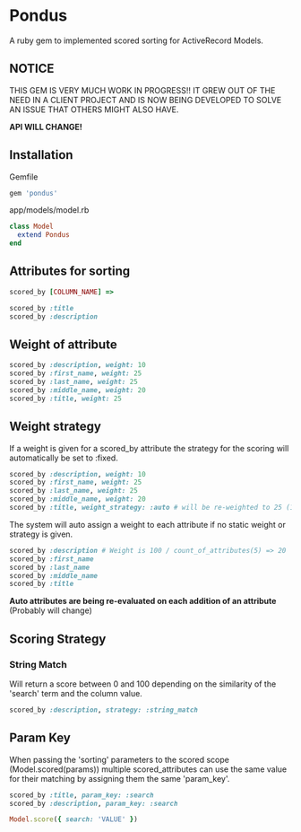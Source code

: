 # Pondus

A ruby gem to implemented scored sorting for ActiveRecord Models.

## NOTICE

THIS GEM IS VERY MUCH WORK IN PROGRESS!!
IT GREW OUT OF THE NEED IN A CLIENT PROJECT AND IS NOW BEING DEVELOPED
TO SOLVE AN ISSUE THAT OTHERS MIGHT ALSO HAVE.

**API WILL CHANGE!**

## Installation

Gemfile
```ruby
gem 'pondus'
```

app/models/model.rb

```ruby
class Model
  extend Pondus
end
```
    
## Attributes for sorting


```ruby
scored_by [COLUMN_NAME] => 

scored_by :title
scored_by :description
```

## Weight of attribute

```ruby
scored_by :description, weight: 10
scored_by :first_name, weight: 25
scored_by :last_name, weight: 25
scored_by :middle_name, weight: 20
scored_by :title, weight: 25
```

## Weight strategy

If a weight is given for a scored_by attribute the strategy for the scoring will automatically be set to :fixed.

```ruby
scored_by :description, weight: 10
scored_by :first_name, weight: 25
scored_by :last_name, weight: 25
scored_by :middle_name, weight: 20
scored_by :title, weight_strategy: :auto # will be re-weighted to 25 (100 - reserved_weight)
```

The system will auto assign a weight to each attribute if no static weight or strategy is given.

```ruby
scored_by :description # Weight is 100 / count_of_attributes(5) => 20
scored_by :first_name
scored_by :last_name
scored_by :middle_name
scored_by :title
```

**Auto attributes are being re-evaluated on each addition of an attribute** (Probably will change)

## Scoring Strategy

### String Match
Will return a score between 0 and 100 depending on the similarity of the 'search' term and the column value.

```ruby
scored_by :description, strategy: :string_match
```

## Param Key

When passing the 'sorting' parameters to the scored scope (Model.scored(params)) multiple scored_attributes can use
the same value for their matching by assigning them the same 'param_key'.

```ruby
scored_by :title, param_key: :search
scored_by :description, param_key: :search

Model.score({ search: 'VALUE' })
```
